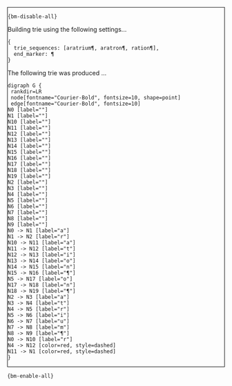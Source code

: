 <div style="border:1px solid black;">

`{bm-disable-all}`

Building trie using the following settings...

```
{
  trie_sequences: [aratrium¶, aratron¶, ration¶],
  end_marker: ¶
}

```


The following trie was produced ...

```{dot}
digraph G {
 rankdir=LR
 node[fontname="Courier-Bold", fontsize=10, shape=point]
 edge[fontname="Courier-Bold", fontsize=10]
N0 [label=""]
N1 [label=""]
N10 [label=""]
N11 [label=""]
N12 [label=""]
N13 [label=""]
N14 [label=""]
N15 [label=""]
N16 [label=""]
N17 [label=""]
N18 [label=""]
N19 [label=""]
N2 [label=""]
N3 [label=""]
N4 [label=""]
N5 [label=""]
N6 [label=""]
N7 [label=""]
N8 [label=""]
N9 [label=""]
N0 -> N1 [label="a"]
N1 -> N2 [label="r"]
N10 -> N11 [label="a"]
N11 -> N12 [label="t"]
N12 -> N13 [label="i"]
N13 -> N14 [label="o"]
N14 -> N15 [label="n"]
N15 -> N16 [label="¶"]
N5 -> N17 [label="o"]
N17 -> N18 [label="n"]
N18 -> N19 [label="¶"]
N2 -> N3 [label="a"]
N3 -> N4 [label="t"]
N4 -> N5 [label="r"]
N5 -> N6 [label="i"]
N6 -> N7 [label="u"]
N7 -> N8 [label="m"]
N8 -> N9 [label="¶"]
N0 -> N10 [label="r"]
N4 -> N12 [color=red, style=dashed]
N11 -> N1 [color=red, style=dashed]
}
```

</div>

`{bm-enable-all}`

